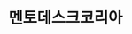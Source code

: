 ---
id: 10
title: 멘토데스크코리아
caption: 주식 리딩 서비스 제공 플랫폼
url: https://leaderscpa.com/merchant/mentordesk/
category: Stock
role: My part - 100%
device: PC, Mobile
size: large
---